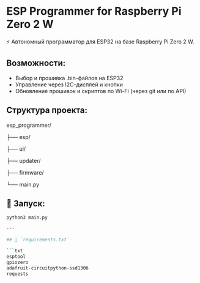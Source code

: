 # ESP Programmer for Raspberry Pi Zero 2 W

⚡ Автономный программатор для ESP32 на базе Raspberry Pi Zero 2 W.

## Возможности:
- Выбор и прошивка .bin-файлов на ESP32
- Управление через I2C-дисплей и кнопки
- Обновление прошивок и скриптов по Wi-Fi (через git или по API)

## Структура проекта:
esp_programmer/

├── esp/

├── ui/

├── updater/

├── firmware/

└── main.py

## 🚀 Запуск:
```bash
python3 main.py

---

## 📄 `requirements.txt`

```txt
esptool
gpiozero
adafruit-circuitpython-ssd1306
requests

